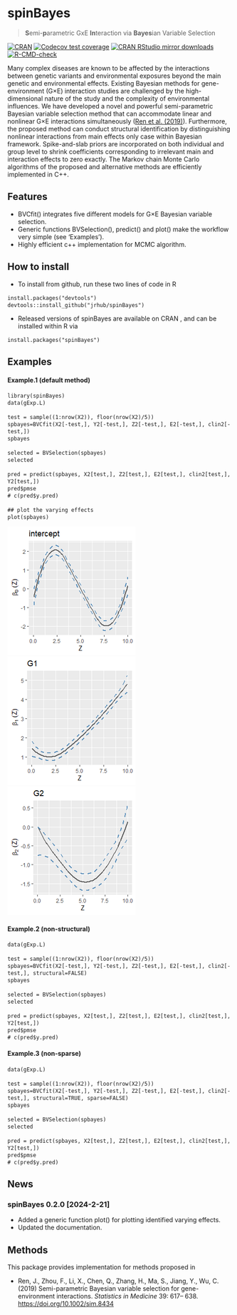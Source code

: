 
<!-- README.md is generated from README.Rmd. Please edit that file -->

# spinBayes

> **S**emi-**p**arametric GxE **In**teraction via **Bayes**ian Variable
> Selection

<!-- badges: start -->

[![CRAN](https://www.r-pkg.org/badges/version/spinBayes)](https://cran.r-project.org/package=spinBayes)
[![Codecov test
coverage](https://codecov.io/gh/jrhub/spinBayes/branch/master/graph/badge.svg)](https://app.codecov.io/gh/jrhub/spinBayes?branch=master)
[![CRAN RStudio mirror
downloads](https://cranlogs.r-pkg.org/badges/spinBayes)](https://www.r-pkg.org:443/pkg/spinBayes)
[![R-CMD-check](https://github.com/jrhub/spinBayes/actions/workflows/R-CMD-check.yaml/badge.svg)](https://github.com/jrhub/spinBayes/actions/workflows/R-CMD-check.yaml)
<!-- badges: end -->

Many complex diseases are known to be affected by the interactions
between genetic variants and environmental exposures beyond the main
genetic and environmental effects. Existing Bayesian methods for
gene-environment (G×E) interaction studies are challenged by the
high-dimensional nature of the study and the complexity of environmental
influences. We have developed a novel and powerful semi-parametric
Bayesian variable selection method that can accommodate linear and
nonlinear G×E interactions simultaneously ([Ren et
al. (2019)](https://arxiv.org/abs/1906.01057)). Furthermore, the
proposed method can conduct structural identification by distinguishing
nonlinear interactions from main effects only case within Bayesian
framework. Spike-and-slab priors are incorporated on both individual and
group level to shrink coefficients corresponding to irrelevant main and
interaction effects to zero exactly. The Markov chain Monte Carlo
algorithms of the proposed and alternative methods are efficiently
implemented in C++.

## Features

- BVCfit() integrates five different models for G×E Bayesian variable
  selection. <!-- + sparse --> <!-- + VC --> <!-- + structural -->
- Generic functions BVSelection(), predict() and plot() make the
  workflow very simple (see ‘Examples’).
- Highly efficient c++ implementation for MCMC algorithm.
  <!-- * Testing coverage >80%  -->
  <!-- [![Codecov test coverage](https://codecov.io/gh/jrhub/spinBayes/branch/master/graph/badge.svg)](https://codecov.io/gh/jrhub/spinBayes?branch=master) -->

## How to install

- To install from github, run these two lines of code in R

<!-- -->

    install.packages("devtools")
    devtools::install_github("jrhub/spinBayes")

- Released versions of spinBayes are available on CRAN
  <!-- [(link)](https://cran.r-project.org/package=spinBayes) --> , and
  can be installed within R via

<!-- -->

    install.packages("spinBayes")

## Examples

<!-- ### Survival response -->

#### Example.1 (default method)

    library(spinBayes)
    data(gExp.L)

    test = sample((1:nrow(X2)), floor(nrow(X2)/5))
    spbayes=BVCfit(X2[-test,], Y2[-test,], Z2[-test,], E2[-test,], clin2[-test,])
    spbayes

    selected = BVSelection(spbayes)
    selected

    pred = predict(spbayes, X2[test,], Z2[test,], E2[test,], clin2[test,], Y2[test,])
    pred$pmse
    # c(pred$y.pred)

    ## plot the varying effects
    plot(spbayes)

![](README-unnamed-chunk-2-1.png)<!-- -->![](README-unnamed-chunk-2-2.png)<!-- -->![](README-unnamed-chunk-2-3.png)<!-- -->

#### Example.2 (non-structural)

    data(gExp.L)

    test = sample((1:nrow(X2)), floor(nrow(X2)/5))
    spbayes=BVCfit(X2[-test,], Y2[-test,], Z2[-test,], E2[-test,], clin2[-test,], structural=FALSE)
    spbayes

    selected = BVSelection(spbayes)
    selected

    pred = predict(spbayes, X2[test,], Z2[test,], E2[test,], clin2[test,], Y2[test,])
    pred$pmse
    # c(pred$y.pred)

#### Example.3 (non-sparse)

    data(gExp.L)

    test = sample((1:nrow(X2)), floor(nrow(X2)/5))
    spbayes=BVCfit(X2[-test,], Y2[-test,], Z2[-test,], E2[-test,], clin2[-test,], structural=TRUE, sparse=FALSE)
    spbayes

    selected = BVSelection(spbayes)
    selected

    pred = predict(spbayes, X2[test,], Z2[test,], E2[test,], clin2[test,], Y2[test,])
    pred$pmse
    # c(pred$y.pred)

## News

### spinBayes 0.2.0 \[2024-2-21\]

- Added a generic function plot() for plotting identified varying
  effects.
- Updated the documentation.

## Methods

This package provides implementation for methods proposed in

- Ren, J., Zhou, F., Li, X., Chen, Q., Zhang, H., Ma, S., Jiang, Y.,
  Wu, C. (2019) Semi-parametric Bayesian variable selection for
  gene-environment interactions. *Statistics in Medicine* 39: 617– 638.
  <https://doi.org/10.1002/sim.8434>

<!-- ## References -->
<!-- * Wu, C., and Ma, S. (2015). A selective review of robust variable selection with applications in bioinformatics. [Briefings in Bioinformatics, 16(5), 873Ã¢â‚¬â€œ883](http://doi.org/10.1093/bib/bbu046) -->
<!-- * Wu, C., Shi, X., Cui, Y. and Ma, S. (2015). A penalized robust semiparametric approach for gene-environment interactions. [Statistics in Medicine, 34 (30): 4016Ã¢â‚¬â€œ4030](https://doi.org/10.1002/sim.6609) -->
<!-- * Wu, C, Jiang, Y, Ren, J, Cui, Y, Ma, S. (2018). Dissecting gene-environment interactions: A penalized robust approach accounting for hierarchical structures.[Statistics in Medicine, 37:437Ã¢â‚¬â€œ456](https://doi.org/10.1002/sim.7518) -->
